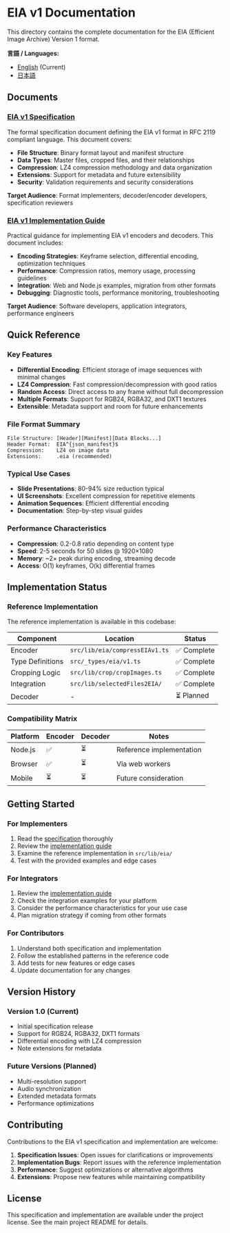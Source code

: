 # EIA v1 Documentation

This directory contains the complete documentation for the EIA (Efficient Image Archive) Version 1 format.

**言語 / Languages:**
- [English](./README.md) (Current)
- [日本語](./ja/README.md)

## Documents

### [EIA v1 Specification](./eia-v1-specification.md)
The formal specification document defining the EIA v1 format in RFC 2119 compliant language. This document covers:

- **File Structure**: Binary format layout and manifest structure
- **Data Types**: Master files, cropped files, and their relationships
- **Compression**: LZ4 compression methodology and data organization
- **Extensions**: Support for metadata and future extensibility
- **Security**: Validation requirements and security considerations

**Target Audience**: Format implementers, decoder/encoder developers, specification reviewers

### [EIA v1 Implementation Guide](./eia-v1-implementation-guide.md)
Practical guidance for implementing EIA v1 encoders and decoders. This document includes:

- **Encoding Strategies**: Keyframe selection, differential encoding, optimization techniques
- **Performance**: Compression ratios, memory usage, processing guidelines
- **Integration**: Web and Node.js examples, migration from other formats
- **Debugging**: Diagnostic tools, performance monitoring, troubleshooting

**Target Audience**: Software developers, application integrators, performance engineers

## Quick Reference

### Key Features
- **Differential Encoding**: Efficient storage of image sequences with minimal changes
- **LZ4 Compression**: Fast compression/decompression with good ratios
- **Random Access**: Direct access to any frame without full decompression
- **Multiple Formats**: Support for RGB24, RGBA32, and DXT1 textures
- **Extensible**: Metadata support and room for future enhancements

### File Format Summary
```
File Structure: [Header][Manifest][Data Blocks...]
Header Format:  EIA^{json_manifest}$
Compression:    LZ4 on image data
Extensions:     .eia (recommended)
```

### Typical Use Cases
- **Slide Presentations**: 80-94% size reduction typical
- **UI Screenshots**: Excellent compression for repetitive elements  
- **Animation Sequences**: Efficient differential encoding
- **Documentation**: Step-by-step visual guides

### Performance Characteristics
- **Compression**: 0.2-0.8 ratio depending on content type
- **Speed**: 2-5 seconds for 50 slides @ 1920×1080
- **Memory**: ~2× peak during encoding, streaming decode
- **Access**: O(1) keyframes, O(k) differential frames

## Implementation Status

### Reference Implementation
The reference implementation is available in this codebase:

| Component | Location | Status |
|-----------|----------|---------|
| Encoder | `src/lib/eia/compressEIAv1.ts` | ✅ Complete |
| Type Definitions | `src/_types/eia/v1.ts` | ✅ Complete |
| Cropping Logic | `src/lib/crop/cropImages.ts` | ✅ Complete |
| Integration | `src/lib/selectedFiles2EIA/` | ✅ Complete |
| Decoder | - | ⏳ Planned |

### Compatibility Matrix

| Platform | Encoder | Decoder | Notes |
|----------|---------|---------|-------|
| Node.js | ✅ | ⏳ | Reference implementation |
| Browser | ✅ | ⏳ | Via web workers |
| Mobile | ⏳ | ⏳ | Future consideration |

## Getting Started

### For Implementers
1. Read the [specification](./eia-v1-specification.md) thoroughly
2. Review the [implementation guide](./eia-v1-implementation-guide.md)
3. Examine the reference implementation in `src/lib/eia/`
4. Test with the provided examples and edge cases

### For Integrators
1. Review the [implementation guide](./eia-v1-implementation-guide.md)
2. Check the integration examples for your platform
3. Consider the performance characteristics for your use case
4. Plan migration strategy if coming from other formats

### For Contributors
1. Understand both specification and implementation
2. Follow the established patterns in the reference code
3. Add tests for new features or edge cases
4. Update documentation for any changes

## Version History

### Version 1.0 (Current)
- Initial specification release
- Support for RGB24, RGBA32, DXT1 formats
- Differential encoding with LZ4 compression
- Note extensions for metadata

### Future Versions (Planned)
- Multi-resolution support
- Audio synchronization
- Extended metadata formats
- Performance optimizations

## Contributing

Contributions to the EIA v1 specification and implementation are welcome:

1. **Specification Issues**: Open issues for clarifications or improvements
2. **Implementation Bugs**: Report issues with the reference implementation  
3. **Performance**: Suggest optimizations or alternative algorithms
4. **Extensions**: Propose new features while maintaining compatibility

## License

This specification and implementation are available under the project license. See the main project README for details.
